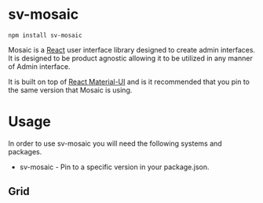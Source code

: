 # sv-mosaic

```
npm install sv-mosaic
```

Mosaic is a [React](https://reactjs.org/) user interface library designed to create admin interfaces. It is designed to be product agnostic allowing it to be utilized in any manner of Admin interface.

It is built on top of [React Material-UI](https://material-ui.com/) and is it recommended that you pin to the same version that Mosaic is using.

# Usage

In order to use sv-mosaic you will need the following systems and packages.

* sv-mosaic - Pin to a specific version in your package.json.

## Grid

